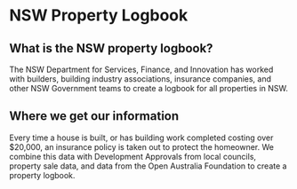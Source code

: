 # NSW Property Logbook

## What is the NSW property logbook?

The NSW Department for Services, Finance, and Innovation has worked with builders, building industry associations, insurance companies, and other NSW Government teams to create a logbook for all properties in NSW. 

## Where we get our information

Every time a house is built, or has building work completed costing over $20,000, an insurance policy is taken out to protect the homeowner. We combine this data with Development Approvals from local councils, property sale data, and data from the Open Australia Foundation to create a property logbook.
